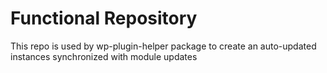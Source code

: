 # Functional Repository

This repo is used by wp-plugin-helper package to create an auto-updated instances synchronized with module updates
